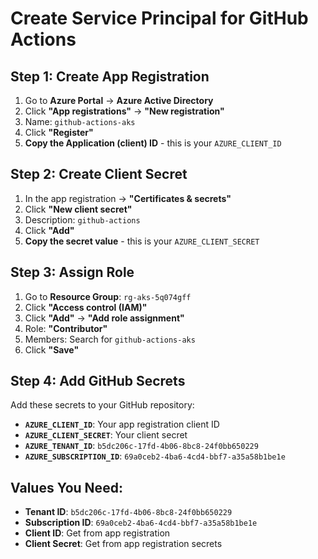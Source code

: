 # Create Service Principal for GitHub Actions

## Step 1: Create App Registration

1. Go to **Azure Portal** → **Azure Active Directory**
2. Click **"App registrations"** → **"New registration"**
3. Name: `github-actions-aks`
4. Click **"Register"**
5. **Copy the Application (client) ID** - this is your `AZURE_CLIENT_ID`

## Step 2: Create Client Secret

1. In the app registration → **"Certificates & secrets"**
2. Click **"New client secret"**
3. Description: `github-actions`
4. Click **"Add"**
5. **Copy the secret value** - this is your `AZURE_CLIENT_SECRET`

## Step 3: Assign Role

1. Go to **Resource Group**: `rg-aks-5q074gff`
2. Click **"Access control (IAM)"**
3. Click **"Add"** → **"Add role assignment"**
4. Role: **"Contributor"**
5. Members: Search for `github-actions-aks`
6. Click **"Save"**

## Step 4: Add GitHub Secrets

Add these secrets to your GitHub repository:

- **`AZURE_CLIENT_ID`**: Your app registration client ID
- **`AZURE_CLIENT_SECRET`**: Your client secret
- **`AZURE_TENANT_ID`**: `b5dc206c-17fd-4b06-8bc8-24f0bb650229`
- **`AZURE_SUBSCRIPTION_ID`**: `69a0ceb2-4ba6-4cd4-bbf7-a35a58b1be1e`

## Values You Need:

- **Tenant ID**: `b5dc206c-17fd-4b06-8bc8-24f0bb650229`
- **Subscription ID**: `69a0ceb2-4ba6-4cd4-bbf7-a35a58b1be1e`
- **Client ID**: Get from app registration
- **Client Secret**: Get from app registration secrets
